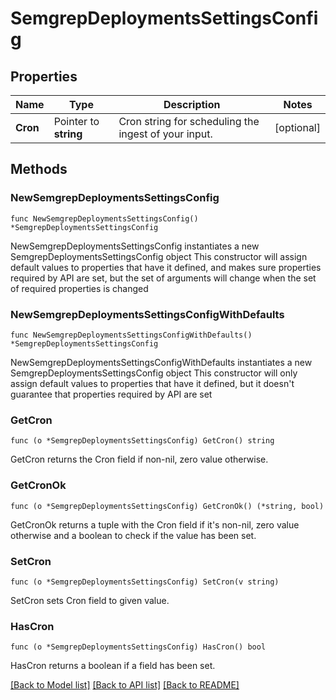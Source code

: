 # SemgrepDeploymentsSettingsConfig

## Properties

Name | Type | Description | Notes
------------ | ------------- | ------------- | -------------
**Cron** | Pointer to **string** | Cron string for scheduling the ingest of your input. | [optional] 

## Methods

### NewSemgrepDeploymentsSettingsConfig

`func NewSemgrepDeploymentsSettingsConfig() *SemgrepDeploymentsSettingsConfig`

NewSemgrepDeploymentsSettingsConfig instantiates a new SemgrepDeploymentsSettingsConfig object
This constructor will assign default values to properties that have it defined,
and makes sure properties required by API are set, but the set of arguments
will change when the set of required properties is changed

### NewSemgrepDeploymentsSettingsConfigWithDefaults

`func NewSemgrepDeploymentsSettingsConfigWithDefaults() *SemgrepDeploymentsSettingsConfig`

NewSemgrepDeploymentsSettingsConfigWithDefaults instantiates a new SemgrepDeploymentsSettingsConfig object
This constructor will only assign default values to properties that have it defined,
but it doesn't guarantee that properties required by API are set

### GetCron

`func (o *SemgrepDeploymentsSettingsConfig) GetCron() string`

GetCron returns the Cron field if non-nil, zero value otherwise.

### GetCronOk

`func (o *SemgrepDeploymentsSettingsConfig) GetCronOk() (*string, bool)`

GetCronOk returns a tuple with the Cron field if it's non-nil, zero value otherwise
and a boolean to check if the value has been set.

### SetCron

`func (o *SemgrepDeploymentsSettingsConfig) SetCron(v string)`

SetCron sets Cron field to given value.

### HasCron

`func (o *SemgrepDeploymentsSettingsConfig) HasCron() bool`

HasCron returns a boolean if a field has been set.


[[Back to Model list]](../README.md#documentation-for-models) [[Back to API list]](../README.md#documentation-for-api-endpoints) [[Back to README]](../README.md)


